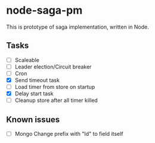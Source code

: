 # node-saga-pm

This is prototype of saga implementation, written in Node.

## Tasks

- [ ] Scaleable
- [ ] Leader election/Circuit breaker
- [ ] Cron
- [x] Send timeout task
- [ ] Load timer from store on startup
- [x] Delay start task
- [ ] Cleanup store after all timer killed

## Known issues

- [ ] Mongo Change prefix with "Id" to field itself
